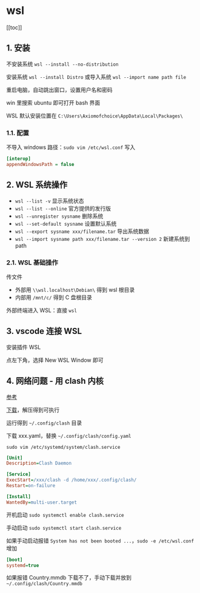 # wsl

[[toc]]

## 1. 安装

不安装系统 `wsl --install --no-distribution`

安装系统 `wsl --install Distro` 或导入系统 `wsl --import name path file`

重启电脑，自动跳出窗口，设置用户名和密码

win 里搜索 ubuntu 即可打开 bash 界面

WSL 默认安装位置在 `C:\Users\Axiomofchoice\AppData\Local\Packages\`

### 1.1. 配置

不导入 windows 路径：`sudo vim /etc/wsl.conf` 写入

```ini
[interop]
appendWindowsPath = false
```

## 2. WSL 系统操作

- `wsl --list -v` 显示系统状态
- `wsl --list --online` 官方提供的发行版
- `wsl --unregister sysname` 删除系统
- `wsl --set-default sysname` 设置默认系统
- `wsl --export sysname xxx/filename.tar` 导出系统数据
- `wsl --import sysname path xxx/filename.tar --version 2` 新建系统到 path

### 2.1. WSL 基础操作

传文件

- 外部用 `\\wsl.localhost\Debian\` 得到 wsl 根目录
- 内部用 `/mnt/c/` 得到 C 盘根目录

外部终端进入 WSL：直接 `wsl`

## 3. vscode 连接 WSL

安装插件 WSL

点左下角，选择 New WSL Window 即可

## 4. 网络问题 - 用 clash 内核

[参考](https://docs.gtk.pw/contents/linux/clash-cli.html)

[下载](https://github.com/netboy1024/clash/releases)，解压得到可执行

运行得到 `~/.config/clash` 目录

下载 xxx.yaml，替换 `~/.config/clash/config.yaml`

`sudo vim /etc/systemd/system/clash.service`

```ini
[Unit]
Description=Clash Daemon

[Service]
ExecStart=/xxx/clash -d /home/xxx/.config/clash/
Restart=on-failure

[Install]
WantedBy=multi-user.target
```

开机启动 `sudo systemctl enable clash.service`

手动启动 `sudo systemctl start clash.service`

如果手动启动报错 `System has not been booted ...`，`sudo -e /etc/wsl.conf` 增加

```ini
[boot]
systemd=true
```

如果报错 Country.mmdb 下载不了，手动下载并放到 `~/.config/clash/Country.mmdb`
